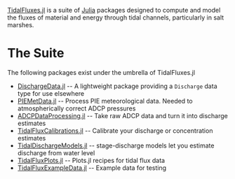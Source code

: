 [TidalFluxes.jl](https://github.com/wkearn/TidalFluxes.jl) is a suite of [Julia](https://julialang.org) packages designed to compute and model the fluxes of material and energy through tidal channels, particularly in salt marshes.

# The Suite

The following packages exist under the umbrella of TidalFluxes.jl

- [DischargeData.jl](https://github.com/wkearn/DischargeData.jl) -- A lightweight package providing a `Discharge` data type for use elsewhere
- [PIEMetData.jl](https://github.com/wkearn/PIEMetData.jl) -- Process PIE meteorological data. Needed to atmospherically correct ADCP pressures
- [ADCPDataProcessing.jl](https://github.com/wkearn/ADCPDataProcessing.jl) -- Take raw ADCP data and turn it into discharge estimates
- [TidalFluxCalibrations.jl](https://github.com/wkearn/TidalFluxCalibrations.jl) -- Calibrate your discharge or concentration estimates
- [TidalDischargeModels.jl](https://github.com/wkearn/TidalDischargeModels.jl) -- stage-discharge models let you estimate discharge from water level
- [TidalFluxPlots.jl](https://github.com/wkearn/TidalFluxPlots.jl) -- Plots.jl recipes for tidal flux data
- [TidalFluxExampleData.jl](https://github.com/wkearn/TidalFluxExampleData.jl) -- Example data for testing


